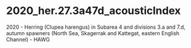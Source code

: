 # 2020_her.27.3a47d_acousticIndex
2020 - Herring (Clupea harengus) in Subarea 4 and divisions 3.a and 7.d, autumn spawners (North Sea, Skagerrak and Kattegat, eastern English Channel) - HAWG
